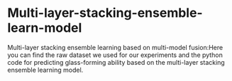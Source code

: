 # Multi-layer-stacking-ensemble-learn-model
Multi-layer stacking ensemble learning based on multi-model fusion:Here you can find the raw dataset we used for our experiments and the python code for predicting glass-forming ability based on the multi-layer stacking ensemble learning model.
